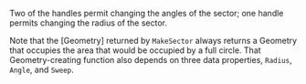 Two of the handles permit changing the angles of the sector; one handle permits changing the radius of the sector.

Note that the [Geometry] returned by `MakeSector` always returns a Geometry that
occupies the area that would be occupied by a full circle. That Geometry-creating function also
depends on three data properties, `Radius`, `Angle`, and `Sweep`.